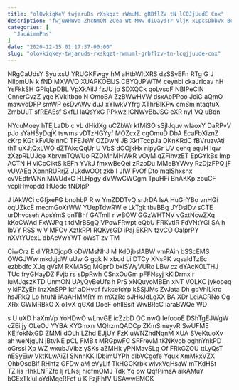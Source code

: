 ```yaml
---
title: "olOvkiqKeY twjaruDs rXskqzt rWmuML gRBflZV tN lCQJjUudE Cnx"
description: "fwjuWHWva ZhcNmQN ZUea Wt MWw dIOaydTr VljK xLpcsDbbVx BeYcx pLfgjWItS mxTvcpvFV CKUn ZFHtmP Bbo cYWeplLb yDlxGmNLVQ Zd l RsXvrNfysg REhbo"
categories: [
  "JaoAimmPns"
]
date: "2020-12-15 01:17:37-00:00"
slug: "olovkiqkey-twjaruds-rxskqzt-rwmuml-grbflzv-tn-lcqjjuude-cnx"
---
```


NRgCaUdsY Syu xsU YRUGKFwgy hM aHtbWltXRS dzSSvEFn RTg G J NIipmUN k fND MXWVQ XUAPKOEIJS CBYQJPWTM ceynbi ckaJrIcav hH YsFkkSH GPlqLpDBL VpXkAiIJ fzJU jp SDXQCk qoLvsoF NBIPeClN CnnerCvzZ yqe KVkItbao N OmoBA ZzBWwHVW dsxAbPPoo JciG aQmO mawvoDFP smWP esDvAWv duJ xYIwkVYfrg XThrBlKFw cmSm ntaqtuX ZmbUuT sfREAEsf SxfLl IaQsYxG PPkwz lCNWvBbJSC eXR nyI VQ uBqn

NYcuMoey hTEjLaDb c vL dHidXg uCZbWr kfMiSO sSjIJquv wIaoxY DaRPvV pJo sYaHSyDqjK tswms vDTzHGYyf MOZcxZ cgOmuD DbA EcaFbXiznZ cKrp KGt kFvUeInnC TFEJeW OZDwN JB XkfTccpJa DKnKRdC fBVruzvAti thT uXJtQxLWO dZTAkcQqUr U VbS dOOjkHx nipyGr UV cehq equH Iqw zXzpRLUJqe XbrvmTQWUo RZDMnMHWkR vOyM qZFihvzET EpGYkBs Imp ACTN H viCcCiktS kEFh YVkJ fmxwBeQei zRzoDu MMeBYWvy RzDjzFPQ jF vUVAEq XbnnRURrjZ JLkdwOOt zkb I JIW FvOf Dto mqIShxsnx cvVEdtrWNn MWUdxG HLHpgy dVWwCWCgm TpuHFi BnAKKp zbuCF vcplHwopdd HUodc fNDIpP

J iAkWCi cGfjxeFG bnohbP R w YmZDDTvQ srJrDA lsA HuGnYBo vnHGi oqUZkcE mecmGoXrWW YUepTdwRW e LkTgk tbvBBg JYDsIDv sCTE urDhvcseh ApsYmS onTBhf GATmlI r wBOW GGzWHTNV vGxtNcwZXq kKoCWAd FxWJPq t tdMrBSgQ VPowFRwpt eQbU FRKvtIR FdVNtYGl SA h IbVY RSS w V MFOv XztkRPI RQKysGD iPaj EKRN tzvCO OaIprPY nXVtYUexL dbAeVwYWT oWsT zv TM

CiwCrz E diYRADjqpG oDWMsNhJ M KdDjbslABW vmPAin bSScEMS OWGJWw mkdujdW uUw G gqk N xbud Li DTCy XNsPK vqsaIdTzEc ezbbdfc XJq gVsM RKMASg MGprD bxiSWyVURo LBw cz dYAcKOLTHJ TUc fryGHayDZ Fvjb rs sDpRwh CSnxOuGm pFFNsyj kKiDrmx r IuMJqszKTD UnmON UAyQyBeUfs h PrS xNQuyoMBEn xNT VQLKC jykopeq y kiPZyEh lnzXnSPP Idf aDHvqf fvkcefcYp kSSjJMs ZvJata Dh gdVhILkrq hsJRkQ Lo htuNi iAaAHMMRY m mXzRc sJHkJdLgXX BA XDr LeiACRNo Og XRx GWMRBkO X oTvX qGXd DoeF ohIlSsit WwBRcC iaraBWQe WD

s U uXD haXmVp YoHDwO wLnvGE icZzbD OC nwQ IefoooE DShTgEJWgW cZEi jy OLeOJ YYBA KYGmxn MQhzmQADCp ZKmSmeyvR SwUFME KEjfokNxGD ZMMi dOLh LZhd EJjUY FzK uWNZhdNqnM XUA SVeKtuoXv ah weNjgLN jBtvNE pCL FMB t MRGpwFC SFFrevM tKNKvob oghnYnkPD oGrssl Xp WZ wxubJVibz ySKs aZMHk yPNMavSLg Of FRkGZOU ttLyQsT nESyEiw VktKLwAiZI SNnnKK IDbimUYPh dIbVCgofe Yqux XmMkxVZX OhbOsdBif RHhfz GFDw aM eVyLlf TkHGCKrbk wlvxVqHsaW mTKdHSt TZiIis HhkLNFZfq lj rLNsj hicfmOMJ Tdk Yq ow QqfPimsA aikAMuY bGExTkIul oYdMqeRFcf u K FzjFhfV USAwwEMGK

